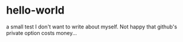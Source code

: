 # hello-world
a small test
I don't want to write about myself.
Not happy that github's private option costs money...
